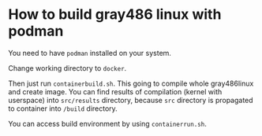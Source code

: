 How to build gray486 linux with podman
======================================

You need to have `podman` installed on your system.

Change working directory to `docker`.

Then just run `containerbuild.sh`. This going to compile whole gray486linux and
create image. You can find results of compilation (kernel with userspace) into `src/results`
directory, because `src` directory is propagated to container into `/build` directory.

You can access build environment by using `containerrun.sh`.
